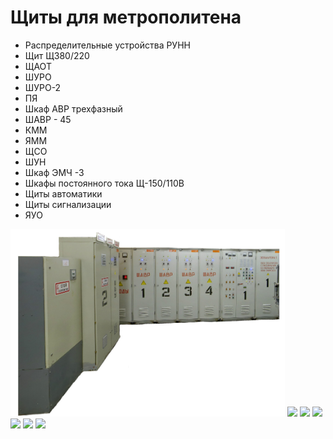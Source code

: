 # Щиты для метрополитена

- Распределительные устройства РУНН
- Щит Щ380/220
- ЩАОТ
- ШУРО
- ШУРО-2
- ПЯ
- Шкаф АВР трехфазный
- ШАВР - 45
- КММ
- ЯММ
- ЩСО
- ШУН
- Шкаф ЭМЧ -3
- Шкафы постоянного тока Щ-150/110В
- Щиты автоматики
- Щиты сигнализации
- ЯУО

<img src="./images/metro.jpg" height="300" />
<img src="https://www.04kv.com/sites/default/files/styles/slideshow/public/2018-11/metro_2.jpg?itok=mPOW9CF5" height="200" />
<img src="https://www.04kv.com/sites/foto_metro/runn-3b.jpg" height="200" />
<img src="https://www.04kv.com/sites/foto_metro/2b.jpg" height="200" />
<img src="https://www.04kv.com/sites/foto_metro/avr-1b.jpg" height="200" />
<img src="https://www.04kv.com/sites/foto_metro/pos_tok_3.jpg" height="200" />
<img src="https://www.04kv.com/sites/foto_metro/40.jpg" height="200" />
